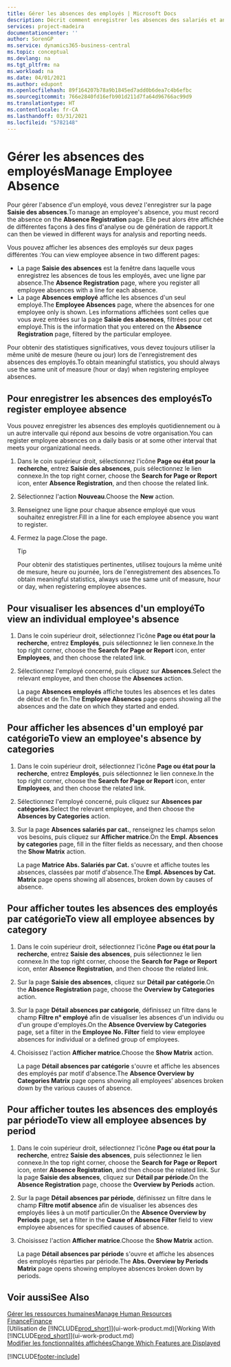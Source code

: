 ```yaml
---
title: Gérer les absences des employés | Microsoft Docs
description: Décrit comment enregistrer les absences des salariés et analyser les statistiques d'indisponibilité.
services: project-madeira
documentationcenter: ''
author: SorenGP
ms.service: dynamics365-business-central
ms.topic: conceptual
ms.devlang: na
ms.tgt_pltfrm: na
ms.workload: na
ms.date: 04/01/2021
ms.author: edupont
ms.openlocfilehash: 89f164207b78a9b1845ed7add0b6dea7c4b6efbc
ms.sourcegitcommit: 766e2840fd16efb901d211d7fa64d96766ac99d9
ms.translationtype: HT
ms.contentlocale: fr-CA
ms.lasthandoff: 03/31/2021
ms.locfileid: "5782148"
---
```

# <a name="manage-employee-absence"></a><span data-ttu-id="5b1a2-103">Gérer les absences des employés</span><span class="sxs-lookup"><span data-stu-id="5b1a2-103">Manage Employee Absence</span></span>
<span data-ttu-id="5b1a2-104">Pour gérer l'absence d'un employé, vous devez l'enregistrer sur la page **Saisie des absences**.</span><span class="sxs-lookup"><span data-stu-id="5b1a2-104">To manage an employee's absence, you must record the absence on the **Absence Registration** page.</span></span> <span data-ttu-id="5b1a2-105">Elle peut alors être affichée de différentes façons à des fins d'analyse ou de génération de rapport.</span><span class="sxs-lookup"><span data-stu-id="5b1a2-105">It can then be viewed in different ways for analysis and reporting needs.</span></span>

<span data-ttu-id="5b1a2-106">Vous pouvez afficher les absences des employés sur deux pages différentes :</span><span class="sxs-lookup"><span data-stu-id="5b1a2-106">You can view employee absence in two different pages:</span></span>

* <span data-ttu-id="5b1a2-107">La page **Saisie des absences** est la fenêtre dans laquelle vous enregistrez les absences de tous les employés, avec une ligne par absence.</span><span class="sxs-lookup"><span data-stu-id="5b1a2-107">The **Absence Registration** page, where you register all employee absences with a line for each absence.</span></span>
* <span data-ttu-id="5b1a2-108">La page **Absences employé** affiche les absences d'un seul employé.</span><span class="sxs-lookup"><span data-stu-id="5b1a2-108">The **Employee Absences** page, where the absences for one employee only is shown.</span></span> <span data-ttu-id="5b1a2-109">Les informations affichées sont celles que vous avez entrées sur la page **Saisie des absences**, filtrées pour cet employé.</span><span class="sxs-lookup"><span data-stu-id="5b1a2-109">This is the information that you entered on the **Absence Registration** page, filtered by the particular employee.</span></span>

<span data-ttu-id="5b1a2-110">Pour obtenir des statistiques significatives, vous devez toujours utiliser la même unité de mesure (heure ou jour) lors de l'enregistrement des absences des employés.</span><span class="sxs-lookup"><span data-stu-id="5b1a2-110">To obtain meaningful statistics, you should always use the same unit of measure (hour or day) when registering employee absences.</span></span>

## <a name="to-register-employee-absence"></a><span data-ttu-id="5b1a2-111">Pour enregistrer les absences des employés</span><span class="sxs-lookup"><span data-stu-id="5b1a2-111">To register employee absence</span></span>
<span data-ttu-id="5b1a2-112">Vous pouvez enregistrer les absences des employés quotidiennement ou à un autre intervalle qui répond aux besoins de votre organisation.</span><span class="sxs-lookup"><span data-stu-id="5b1a2-112">You can register employee absences on a daily basis or at some other interval that meets your organizational needs.</span></span>

1. <span data-ttu-id="5b1a2-113">Dans le coin supérieur droit, sélectionnez l'icône **Page ou état pour la recherche**, entrez **Saisie des absences**, puis sélectionnez le lien connexe.</span><span class="sxs-lookup"><span data-stu-id="5b1a2-113">In the top right corner, choose the **Search for Page or Report** icon, enter **Absence Registration**, and then choose the related link.</span></span>
2. <span data-ttu-id="5b1a2-114">Sélectionnez l'action **Nouveau**.</span><span class="sxs-lookup"><span data-stu-id="5b1a2-114">Choose the **New** action.</span></span>
3. <span data-ttu-id="5b1a2-115">Renseignez une ligne pour chaque absence employé que vous souhaitez enregistrer.</span><span class="sxs-lookup"><span data-stu-id="5b1a2-115">Fill in a line for each employee absence you want to register.</span></span>
4. <span data-ttu-id="5b1a2-116">Fermez la page.</span><span class="sxs-lookup"><span data-stu-id="5b1a2-116">Close the page.</span></span>

    > [!Tip]
    > <span data-ttu-id="5b1a2-117">Pour obtenir des statistiques pertinentes, utilisez toujours la même unité de mesure, heure ou journée, lors de l'enregistrement des absences.</span><span class="sxs-lookup"><span data-stu-id="5b1a2-117">To obtain meaningful statistics, always use the same unit of measure, hour or day, when registering employee absences.</span></span>

## <a name="to-view-an-individual-employees-absence"></a><span data-ttu-id="5b1a2-118">Pour visualiser les absences d'un employé</span><span class="sxs-lookup"><span data-stu-id="5b1a2-118">To view an individual employee's absence</span></span>
1. <span data-ttu-id="5b1a2-119">Dans le coin supérieur droit, sélectionnez l'icône **Page ou état pour la recherche**, entrez **Employés**, puis sélectionnez le lien connexe.</span><span class="sxs-lookup"><span data-stu-id="5b1a2-119">In the top right corner, choose the **Search for Page or Report** icon, enter **Employees**, and then choose the related link.</span></span>
2. <span data-ttu-id="5b1a2-120">Sélectionnez l'employé concerné, puis cliquez sur **Absences**.</span><span class="sxs-lookup"><span data-stu-id="5b1a2-120">Select the relevant employee, and then choose the **Absences** action.</span></span>

    <span data-ttu-id="5b1a2-121">La page **Absences employés** affiche toutes les absences et les dates de début et de fin.</span><span class="sxs-lookup"><span data-stu-id="5b1a2-121">The **Employee Absences** page opens showing all the absences and the date on which they started and ended.</span></span>

## <a name="to-view-an-employees-absence-by-categories"></a><span data-ttu-id="5b1a2-122">Pour afficher les absences d'un employé par catégorie</span><span class="sxs-lookup"><span data-stu-id="5b1a2-122">To view an employee's absence by categories</span></span>
1. <span data-ttu-id="5b1a2-123">Dans le coin supérieur droit, sélectionnez l'icône **Page ou état pour la recherche**, entrez **Employés**, puis sélectionnez le lien connexe.</span><span class="sxs-lookup"><span data-stu-id="5b1a2-123">In the top right corner, choose the **Search for Page or Report** icon, enter **Employees**, and then choose the related link.</span></span>
2. <span data-ttu-id="5b1a2-124">Sélectionnez l'employé concerné, puis cliquez sur **Absences par catégories**.</span><span class="sxs-lookup"><span data-stu-id="5b1a2-124">Select the relevant employee, and then choose the **Absences by Categories** action.</span></span>
3. <span data-ttu-id="5b1a2-125">Sur la page **Absences salariés par cat.**, renseignez les champs selon vos besoins, puis cliquez sur **Afficher matrice**.</span><span class="sxs-lookup"><span data-stu-id="5b1a2-125">On the **Empl. Absences by categories** page, fill in the filter fields as necessary, and then choose the **Show Matrix** action.</span></span>

    <span data-ttu-id="5b1a2-126">La page **Matrice Abs. Salariés par Cat.** s'ouvre et affiche toutes les absences, classées par motif d'absence.</span><span class="sxs-lookup"><span data-stu-id="5b1a2-126">The **Empl. Absences by Cat. Matrix** page opens showing all absences, broken down by causes of absence.</span></span>

## <a name="to-view-all-employee-absences-by-category"></a><span data-ttu-id="5b1a2-127">Pour afficher toutes les absences des employés par catégorie</span><span class="sxs-lookup"><span data-stu-id="5b1a2-127">To view all employee absences by category</span></span>
1. <span data-ttu-id="5b1a2-128">Dans le coin supérieur droit, sélectionnez l'icône **Page ou état pour la recherche**, entrez **Saisie des absences**, puis sélectionnez le lien connexe.</span><span class="sxs-lookup"><span data-stu-id="5b1a2-128">In the top right corner, choose the **Search for Page or Report** icon, enter **Absence Registration**, and then choose the related link.</span></span>
2. <span data-ttu-id="5b1a2-129">Sur la page **Saisie des absences**, cliquez sur **Détail par catégorie**.</span><span class="sxs-lookup"><span data-stu-id="5b1a2-129">On the **Absence Registration** page, choose the **Overview by Categories** action.</span></span>
3. <span data-ttu-id="5b1a2-130">Sur la page **Détail absences par catégorie**, définissez un filtre dans le champ **Filtre n° employé** afin de visualiser les absences d'un individu ou d'un groupe d'employés.</span><span class="sxs-lookup"><span data-stu-id="5b1a2-130">On the **Absence Overview by Categories** page, set a filter in the **Employee No. Filter** field to view employee absences for individual or a defined group of employees.</span></span>
4. <span data-ttu-id="5b1a2-131">Choisissez l'action **Afficher matrice**.</span><span class="sxs-lookup"><span data-stu-id="5b1a2-131">Choose the **Show Matrix** action.</span></span>

    <span data-ttu-id="5b1a2-132">La page **Détail absences par catégorie** s'ouvre et affiche les absences des employés par motif d'absence.</span><span class="sxs-lookup"><span data-stu-id="5b1a2-132">The **Absence Overview by Categories Matrix** page opens showing all employees’ absences broken down by the various causes of absence.</span></span>

## <a name="to-view-all-employee-absences-by-period"></a><span data-ttu-id="5b1a2-133">Pour afficher toutes les absences des employés par période</span><span class="sxs-lookup"><span data-stu-id="5b1a2-133">To view all employee absences by period</span></span>
1. <span data-ttu-id="5b1a2-134">Dans le coin supérieur droit, sélectionnez l'icône **Page ou état pour la recherche**, entrez **Saisie des absences**, puis sélectionnez le lien connexe.</span><span class="sxs-lookup"><span data-stu-id="5b1a2-134">In the top right corner, choose the **Search for Page or Report** icon, enter **Absence Registration**, and then choose the related link.</span></span>
   <span data-ttu-id="5b1a2-135">Sur la page **Saisie des absences**, cliquez sur **Détail par période**.</span><span class="sxs-lookup"><span data-stu-id="5b1a2-135">On the **Absence Registration** page, choose the **Overview by Periods** action.</span></span>
2. <span data-ttu-id="5b1a2-136">Sur la page **Détail absences par période**, définissez un filtre dans le champ **Filtre motif absence** afin de visualiser les absences des employés liées à un motif particulier.</span><span class="sxs-lookup"><span data-stu-id="5b1a2-136">On the **Absence Overview by Periods** page, set a filter in the **Cause of Absence Filter** field to view employee absences for specified causes of absence.</span></span>
3. <span data-ttu-id="5b1a2-137">Choisissez l'action **Afficher matrice**.</span><span class="sxs-lookup"><span data-stu-id="5b1a2-137">Choose the **Show Matrix** action.</span></span>

    <span data-ttu-id="5b1a2-138">La page **Détail absences par période** s'ouvre et affiche les absences des employés réparties par période.</span><span class="sxs-lookup"><span data-stu-id="5b1a2-138">The **Abs. Overview by Periods Matrix** page opens showing employee absences broken down by periods.</span></span>

## <a name="see-also"></a><span data-ttu-id="5b1a2-139">Voir aussi</span><span class="sxs-lookup"><span data-stu-id="5b1a2-139">See Also</span></span>
[<span data-ttu-id="5b1a2-140">Gérer les ressources humaines</span><span class="sxs-lookup"><span data-stu-id="5b1a2-140">Manage Human Resources</span></span>](hr-manage-human-resources.md)  
[<span data-ttu-id="5b1a2-141">Finance</span><span class="sxs-lookup"><span data-stu-id="5b1a2-141">Finance</span></span>](finance.md)  
<span data-ttu-id="5b1a2-142">[Utilisation de [!INCLUDE[prod_short](includes/prod_short.md)]](ui-work-product.md)</span><span class="sxs-lookup"><span data-stu-id="5b1a2-142">[Working With [!INCLUDE[prod_short](includes/prod_short.md)]](ui-work-product.md)</span></span>  
[<span data-ttu-id="5b1a2-143">Modifier les fonctionnalités affichées</span><span class="sxs-lookup"><span data-stu-id="5b1a2-143">Change Which Features are Displayed</span></span>](ui-experiences.md)


[!INCLUDE[footer-include](includes/footer-banner.md)]